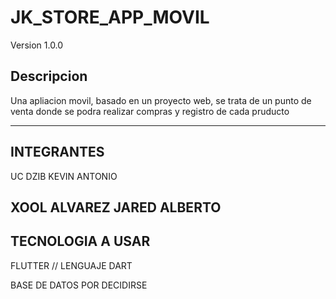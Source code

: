 # JK_STORE_APP_MOVIL
Version 1.0.0

Descripcion
---------
Una apliacion movil, basado en un proyecto web, se trata de un punto de venta donde se podra realizar compras y registro de cada pruducto

-------
INTEGRANTES
--------
UC DZIB KEVIN ANTONIO

XOOL ALVAREZ JARED ALBERTO
-----------------

TECNOLOGIA A USAR
-----------

FLUTTER // LENGUAJE DART

BASE DE DATOS POR DECIDIRSE
